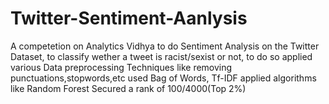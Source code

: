 # Twitter-Sentiment-Aanlysis



A competetion on Analytics Vidhya to do Sentiment Analysis on the Twitter Dataset, to classify wether a tweet is racist/sexist or not,
to do so applied various Data preprocessing Techniques like removing punctuations,stopwords,etc used  Bag of Words, Tf-IDF applied algorithms like Random Forest 
Secured a rank of 100/4000(Top 2%)

